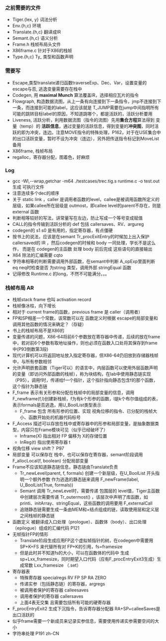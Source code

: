 ### 之前需要的文件
* Tiger.{lex, y}   词法分析
* Env.{h,c}       环境
* Translate.{h,c}  翻译成IR
* Semant.{h,c}   语义分析
* Frame.h     栈帧布局头文件
* X86frame.c    针对于X86的栈帧
* Type.{h,c}      Ty_ 类型和函数声明

### 需要写
* Escape,类型translate递归函数traverseExp、Dec、Var，设置变量的escape与否, 逃逸变量需要存在栈中
* Codegen, 	用 **maximal Munch** 算法覆盖IR，选择相应瓦片的指令
* Flowgraph, 构造数据流图，从上一条有向连接到下一条指令，jmp不连接到下一条，而连接到可能的label，这应该就是 T_JUMP需要在jump中间指明所有可能的跳转目标label的原因，不知道跳哪个，都是活跃的，活跃分析要用
* Liveness, 活跃分析，利用数据流图（指令的流图）先用**集合方程**算法得到 变量（temp）的 **活跃信息**，通过变量的活跃信息，得到变量的**冲突图**，同时活跃的即为冲突，连边。注意MOVE指令的特殊处理，P162，对于在USE集合中的出口活跃变量，暂时不设为冲突（连边），另外把传送指令标记到MoveList备用
* X86frame, 栈帧布局
* regalloc，寄存器分配，图着色，好麻烦

### Log
* gcc -Wl,--wrap,getchar -m64 ./testcases/trec.tig.s runtime.c -o test.out 生成 可执行文件
* 注意连续多个dec的顺序
* 关于 static link ，caller 是调用者函数的level，callee是被调用函数所定义的层级，如果callee所在层级是 outmost，即callee level的parent不存在，则是 external 函数
* 判断相等较好的写法，讲常量写在左边，防止写成一个等号变成赋值
* CALL的指令传输到活跃分析的 def 包括 callersaves、RV、argureg
* codegen的 s1 s0 是有用的，指定寄存器，有点僵硬
* 按书上的说法，应该是在semant Tr_procExitEntry的时候加上出入保护callersaved的 IR ，然后codegen的时候和 body 一同处理，学长不是这么作， 而是在 codegen的主函数 处理 body 前后完成 这些语句的直接输出
* X64 除法的汇编需要 cqto
* 字符串相等的判断需要调用外部函数，在semant中判断 A_opExp里面判断 eq neq时检查是否 为string 类型，调用外部 stringEqual 函数
* 记得修改 Runtime.c 的long，不然不可能满分。。。

### 栈帧布局 AR
* 栈帧stack frame 也叫 activation record
* 栈帧像冰柱，向下增长
* 相对于 current frame的函数，previous frame 是 caller（调用者）
* FP和SP相差一个常数，该常数可以在 函数定义时根据 escape的局部变量和调用其他函数的情况来确定？（存疑）
* 书上的栈帧布局不是X86的
* 变量传递的问题，X86-64将前6个参数放在寄存器中传递，后续的放在frame中，若对前6个参数有取地址操作，则也必须在函数入口处将其保存到frame中(P93倒数第3段)
* 现代计算机可以将返回地址放入指定寄存器，但X86-64仍旧放到存储器栈帧中，与所有参数相邻
* 允许声明嵌套函数（Tiger可以）的语言中，内层函数可以使用外层函数声明的变量（即访问外部函数的栈帧），称为块结构，在lab中使用静态链实现（P95），调用f时，传递给f一个指针，这个指针指向静态包含f的那个函数，这个指针为静态链
* F_frame 表示有关形参和分配在栈帧中的局部变量的信息，调用
F_newframe(f,l)创建新栈帧，f为有k个形参的函数，l是k个布尔值组成的表，表示formals是否逃逸，用U_BoolList类型表示
    * F_frame 包含 所有形参的位置、实现 视角位移的指令、已分配的栈帧大小、函数开始处的机器代码标号
* F_Access 描述可以存放在栈中或寄存器中的形参和局部变量，是抽象数据类型，内容只在Frame模块可见（似乎已经破坏了）
    * Inframe(X) 指出相对 FP 偏移为 X的存储位置
    * InReg(t) 指出使用寄存器 t
* 视角位移 view shift？ P97
* 局部变量 可以保存在 栈中，也可以保存在寄存器，semant阶段调用 F_allocLocal(f, boolean) 分配局部变量
* Frame不应该知道静态链信息，静态链由Translate负责
    * Tr_newLevel(parent, f,  formals) 创建一个新层级，在U_BoolList 开头指明一个额外参数 作为逃逸的静态链来调用 F_newFrame(label, U_BoolList(True, formals))
    * Semant 调用 Tr_newLevel时，需要传递 包围层的 level值，Tiger主函数中创建层次需要传递 Tr_outermost() ，该层次中声明了库函数，如 printi、initArray、stringEqual，这些函数的调用要用 F_externalCall
    * 追随静态链需要生成一条由MEM和+结点组成的链，读取使用层和定义层之间栈帧的静态链
* 函数定义 被翻译成入口处理（prologue）、函数体（body）、出口处理（epilogue）组成的汇编代码 P121
* 无帧指针FP的情形
    * Translate阶段生成应用FP这个虚拟帧指针的树，在codegen中需要用SP+K+FS 来代替所有对 FP+K的引用，fs=framesize
    * 但是此时并不知道fs的大小，可以在函数体的代码中 生成 sp+Lxx_framesize，同时期望入口代码（应有F_procEntryExit3生成）生成常数 Lxx_framesize （.set）
* 寄存器表
    * 特殊寄存器 specialregs  RV FP SP RA ZERO
    * 传递实参（包括静态链）的寄存器，argregs
    * 被调用者保护的寄存器 calleesaves
    * 调用者保护的寄存器 callersaves
    * 上面4表无交集 且需要包括所有可能的硬寄存器
* F_procEntryExit2 生成下沉指令，告诉寄存器分配器 RA+SP+calleeSaves是出口活跃的
* 似乎frame需要一个新成员来记录实参信息，需要使用传递实参需要空间的大小
* 字符串处理 P191 zh-CN











